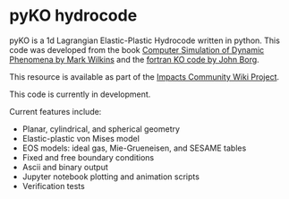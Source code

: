 # pyKO hydrocode

pyKO is a 1d Lagrangian Elastic-Plastic Hydrocode written in python.
This code was developed from the book <a href="https://link.springer.com/book/10.1007/978-3-662-03885-7">Computer Simulation of Dynamic Phenomena by Mark Wilkins</a> and the <a href="https://www.eng.mu.edu/shockphysics/KO/">fortran KO code by John Borg</a>.

This resource is available as part of the <a href="https://impacts.wiki">Impacts Community Wiki Project</a>.

This code is currently in development.

Current features include:
* Planar, cylindrical, and spherical geometry
* Elastic-plastic von Mises model
* EOS models: ideal gas, Mie-Grueneisen, and SESAME tables
* Fixed and free boundary conditions
* Ascii and binary output
* Jupyter notebook plotting and animation scripts
* Verification tests


